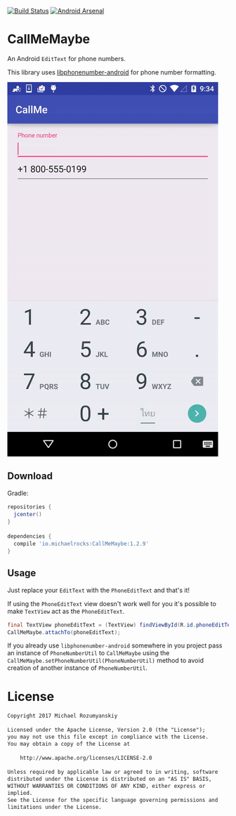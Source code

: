 [![Build Status](https://travis-ci.org/MichaelRocks/CallMeMaybe.svg?branch=master)](https://travis-ci.org/MichaelRocks/callmemaybe)
[![Android Arsenal](https://img.shields.io/badge/Android%20Arsenal-CallMeMaybe-brightgreen.svg?style=flat)](http://android-arsenal.com/details/1/3542)

CallMeMaybe
===========
An Android `EditText` for phone numbers.

This library uses [libphonenumber-android][1] for phone number formatting.

![CallMeMaybe](https://raw.githubusercontent.com/MichaelRocks/CallMeMaybe/master/callmemaybe.gif)

Download
--------
Gradle:
```groovy
repositories {
  jcenter()
}

dependencies {
  compile 'io.michaelrocks:CallMeMaybe:1.2.9'
}
```

Usage
-----
Just replace your `EditText` with the `PhoneEditText` and that's it!

If using the `PhoneEditText` view doesn't work well for you it's possible
to make `TextView` act as the `PhoneEditText`.
```java
final TextView phoneEditText = (TextView) findViewById(R.id.phoneEditText);
CallMeMaybe.attachTo(phoneEditText);
```

If you already use `libphonenumber-android` somewhere in you project
pass an instance of `PhoneNumberUtil` to `CallMeMaybe` using the
`CallMeMaybe.setPhoneNumberUtil(PhoneNumberUtil)` method to avoid 
creation of another instance of `PhoneNumberUtil`.

License
=======
    Copyright 2017 Michael Rozumyanskiy

    Licensed under the Apache License, Version 2.0 (the "License");
    you may not use this file except in compliance with the License.
    You may obtain a copy of the License at

        http://www.apache.org/licenses/LICENSE-2.0

    Unless required by applicable law or agreed to in writing, software
    distributed under the License is distributed on an "AS IS" BASIS,
    WITHOUT WARRANTIES OR CONDITIONS OF ANY KIND, either express or implied.
    See the License for the specific language governing permissions and
    limitations under the License.

 [1]: https://github.com/MichaelRocks/libphonenumber-android
